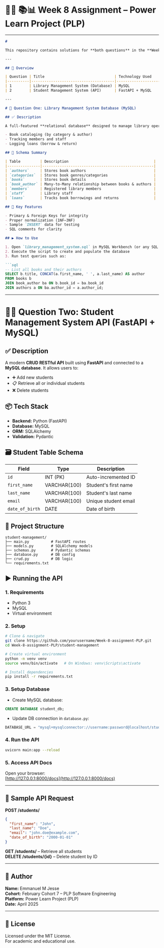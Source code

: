 
# 🧑‍💻 📚📊 Week 8 Assignment – Power Learn Project (PLP)

---

```markdown
# 

This repository contains solutions for **both questions** in the **Week 8 Assignment** of the Power Learn Project (PLP) Software Engineering track – February Cohort 7.

---

## 🧩 Overview

| Question | Title                                | Technology Used       | Description                                  |
|----------|--------------------------------------|------------------------|----------------------------------------------|
| 1        | Library Management System (Database) | MySQL                 | Design and implement a relational DBMS       |
| 2        | Student Management System (API)      | FastAPI + MySQL       | CRUD API for managing student records        |

---

# 📘 Question One: Library Management System Database (MySQL)

## ✅ Description

A full-featured **relational database** designed to manage library operations including:

- Book cataloging (by category & author)
- Tracking members and staff
- Logging loans (borrow & return)

## 🧱 Schema Summary

| Table         | Description                                       |
|---------------|---------------------------------------------------|
| `authors`     | Stores book authors                               |
| `categories`  | Stores book genres/categories                     |
| `books`       | Stores book details                               |
| `book_author` | Many-to-Many relationship between books & authors |
| `members`     | Registered library members                        |
| `staff`       | Library staff                                     |
| `loans`       | Tracks book borrowings and returns                |

## 🔧 Key Features

- Primary & Foreign Keys for integrity
- Proper normalization (1NF–3NF)
- Sample `INSERT` data for testing
- SQL comments for clarity

## ▶️ How to Use

1. Open `library_management_system.sql` in MySQL Workbench (or any SQL client)
2. Execute the script to create and populate the database
3. Run test queries such as:

```sql
-- List all books and their authors
SELECT b.title, CONCAT(a.first_name, ' ', a.last_name) AS author
FROM books b
JOIN book_author ba ON b.book_id = ba.book_id
JOIN authors a ON ba.author_id = a.author_id;
```

---

# 🧑‍💻 Question Two: Student Management System API (FastAPI + MySQL)

## ✅ Description

A modern **CRUD RESTful API** built using **FastAPI** and connected to a **MySQL database**. It allows users to:

- ➕ Add new students
- 📋 Retrieve all or individual students
- ❌ Delete students

## 📦 Tech Stack

- **Backend:** Python (FastAPI)
- **Database:** MySQL
- **ORM:** SQLAlchemy
- **Validation:** Pydantic

## 🗃️ Student Table Schema

| Field         | Type         | Description              |
|---------------|--------------|--------------------------|
| `id`          | INT (PK)     | Auto-incremented ID      |
| `first_name`  | VARCHAR(100) | Student's first name     |
| `last_name`   | VARCHAR(100) | Student's last name      |
| `email`       | VARCHAR(100) | Unique student email     |
| `date_of_birth` | DATE       | Date of birth            |

## 📁 Project Structure

```
student-management/
├── main.py          # FastAPI routes
├── models.py        # SQLAlchemy models
├── schemas.py       # Pydantic schemas
├── database.py      # DB config
├── crud.py          # DB logic
└── requirements.txt
```

## ▶️ Running the API

### 1. Requirements

- Python 3
- MySQL
- Virtual environment

### 2. Setup

```bash
# Clone & navigate
git clone https://github.com/yourusername/Week-8-assignment-PLP.git
cd Week-8-assignment-PLP/student-management

# Create virtual environment
python -m venv venv
source venv/bin/activate   # On Windows: venv\Scripts\activate

# Install dependencies
pip install -r requirements.txt
```

### 3. Setup Database

- Create MySQL database:
```sql
CREATE DATABASE student_db;
```

- Update DB connection in `database.py`:
```python
DATABASE_URL = "mysql+mysqlconnector://username:password@localhost/student_db"
```

### 4. Run the API

```bash
uvicorn main:app --reload
```

### 5. Access API Docs

Open your browser:  
[http://127.0.0.1:8000/docs](http://127.0.0.1:8000/docs)

---

## 🧪 Sample API Request

**POST /students/**
```json
{
  "first_name": "John",
  "last_name": "Doe",
  "email": "john.doe@example.com",
  "date_of_birth": "2000-01-01"
}
```

**GET /students/** – Retrieve all students  
**DELETE /students/{id}** – Delete student by ID

---

## 🧠 Author

**Name:** Emmanuel M Jesse  
**Cohort:** February Cohort 7 – PLP Software Engineering  
**Platform:** Power Learn Project (PLP)  
**Date:** April 2025

---

## 🔗 License

Licensed under the MIT License.  
For academic and educational use.
```
